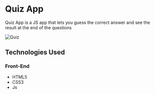 # Quiz App

Quiz App is a JS app that lets you guess the correct answer and see the result at the end of the questions

![Quiz](https://www.linkpicture.com/q/Screenshot-2022-03-01-230127.png)


## Technologies Used

### Front-End
- HTML5
- CSS3
- Js
